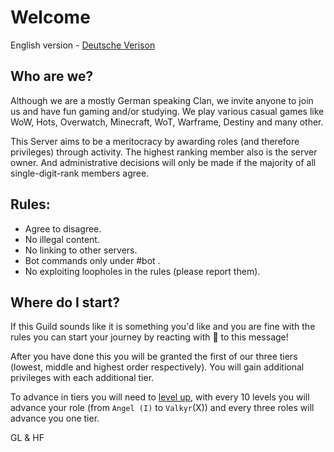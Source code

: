 # Welcome

English version - [Deutsche Verison](https://github.com/V-a-k-y-r-i-e/server-docs/blob/main/welcome/wilkommen.md)

## **Who are we?**

Although we are a mostly German speaking Clan, we invite anyone to join us and have fun gaming and/or studying.
We play various casual games like WoW, Hots, Overwatch, Minecraft, WoT, Warframe, Destiny and many other.

This Server aims to be a meritocracy by awarding roles (and therefore privileges) through activity.
The highest ranking member also is the server owner. And administrative decisions will only be made if the majority of all single-digit-rank members agree.

## **Rules:**

- Agree to disagree.
- No illegal content.
- No linking to other servers.
- Bot commands only under #bot .
- No exploiting loopholes in the rules (please report them).

## Where do I start?

If this Guild sounds like it is something you'd like and you are fine with the rules you can start your journey by reacting with 🚀 to this message!

After you have done this you will be granted the first of our three tiers (lowest, middle and highest order respectively). You will gain additional privileges with each additional tier.

To advance in tiers you will need to [level up](https://github.com/Sntx626/Yggdrasil-Experience/blob/yggdrasil/README.md), with every 10 levels you will advance your role (from `Angel (I)` to `Valkyr`(X)) and every three roles will advance you one tier.

GL & HF
